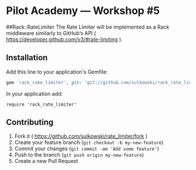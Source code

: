 Pilot Academy — Workshop #5
================

##Rack::RateLimiter
The Rate Limiter will be implemented as a Rack middleware similarly to GitHub’s API ( https://developer.github.com/v3/#rate-limiting ).

## Installation

Add this line to your application's Gemfile:

```ruby
gem 'rack_rake_limiter', git: 'git://github.com/sulkowski/rack_rate_limiter.git'
```

In your application add:
```
require 'rack_rate_limiter'
```

## Contributing

1. Fork it ( https://github.com/sulkowski/rate_limiter/fork )
2. Create your feature branch (`git checkout -b my-new-feature`)
3. Commit your changes (`git commit -am 'Add some feature'`)
4. Push to the branch (`git push origin my-new-feature`)
5. Create a new Pull Request
